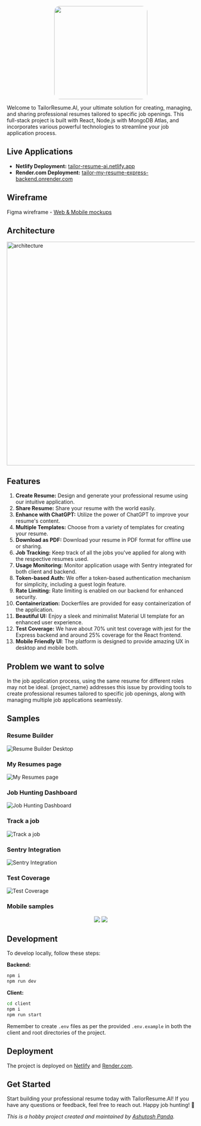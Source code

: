 <p align="center">
  <img src="./assets/logo.png" width="250px" style="border-radius: 15px;">
</p>

Welcome to TailorResume.AI, your ultimate solution for creating, managing, and sharing professional resumes tailored to specific job openings. This full-stack project is built with React, Node.js with MongoDB Atlas, and incorporates various powerful technologies to streamline your job application process.

## Live Applications

- **Netlify Deployment:** [tailor-resume-ai.netlify.app](https://tailor-resume-ai.netlify.app)
- **Render.com Deployment:** [tailor-my-resume-express-backend.onrender.com](https://tailor-my-resume-express-backend.onrender.com)

## Wireframe

Figma wireframe - [Web & Mobile mockups](https://www.figma.com/file/GxuX8FxP5UWVFho9PPrcxJ/TailorMyResume-Material-3-Design?type=design&node-id=54725%3A27727&mode=design&t=g5eMDLaZ9TifUZ1i-1)

## Architecture

<img src="./assets/arch-diagram.png" alt="architecture" width="600"/>

## Features

1. **Create Resume:** Design and generate your professional resume using our intuitive application.
2. **Share Resume:** Share your resume with the world easily.
3. **Enhance with ChatGPT:** Utilize the power of ChatGPT to improve your resume's content.
4. **Multiple Templates:** Choose from a variety of templates for creating your resume.
5. **Download as PDF:** Download your resume in PDF format for offline use or sharing.
6. **Job Tracking:** Keep track of all the jobs you've applied for along with the respective resumes used.
7. **Usage Monitoring:** Monitor application usage with Sentry integrated for both client and backend.
8. **Token-based Auth:** We offer a token-based authentication mechanism for simplicity, including a guest login feature.
9. **Rate Limiting:** Rate limiting is enabled on our backend for enhanced security.
10. **Containerization:** Dockerfiles are provided for easy containerization of the application.
11. **Beautiful UI:** Enjoy a sleek and minimalist Material UI template for an enhanced user experience.
12. **Test Coverage:** We have about 70% unit test coverage with jest for the Express backend and around 25% coverage for the React frontend.
13. **Mobile Friendly UI**: The platform is designed to provide amazing UX in desktop and mobile both.

## Problem we want to solve

In the job application process, using the same resume for different roles may not be ideal. {project_name} addresses this issue by providing tools to create professional resumes tailored to specific job openings, along with managing multiple job applications seamlessly.

## Samples

### Resume Builder

![Resume Builder Desktop](./assets/resume-builder-desktop.png)

### My Resumes page

![My Resumes page ](./assets/resume-cards-desktop.png)

### Job Hunting Dashboard

![Job Hunting Dashboard](./assets/job-hunt-dashboard.png)

### Track a job

![Track a job](./assets/job-hunt-screen.png)

### Sentry Integration

![Sentry Integration](./assets/sentry.png)

### Test Coverage

![Test Coverage](./assets/coverage-express.png)

### Mobile samples

<p align="center">
  <img src="./assets/resume-mobile.png" >
  <img src="./assets/resume-cards-mobile.png" >
</p>

## Development

To develop locally, follow these steps:

**Backend:**

```bash
npm i
npm run dev
```

**Client:**

```bash
cd client
npm i
npm run start
```

Remember to create `.env` files as per the provided `.env.example` in both the client and root directories of the project.

## Deployment

The project is deployed on [Netlify](https://www.netlify.com/) and [Render.com](https://render.com/).

## Get Started

Start building your professional resume today with TailorResume.AI!
If you have any questions or feedback, feel free to reach out.
Happy job hunting! 🚀

_This is a hobby project created and maintained by [Ashutosh Panda](https://www.linkedin.com/in/ashutosh-panda/)._
